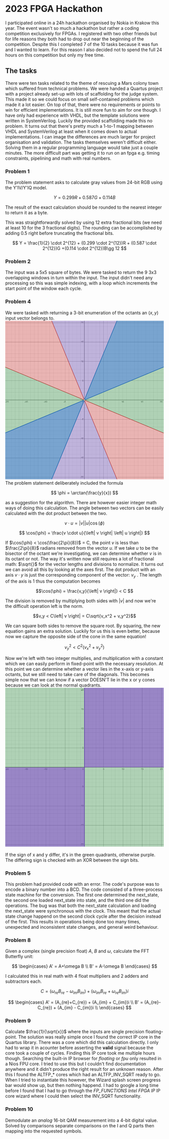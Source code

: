 # 2023 FPGA Hackathon
I participated online in a 24h hackathon organised by Nokia in Krakow this year. The event wasn't so much a hackathon but rather a coding competition exclusively for FPGAs.
I registered with two other friends but for life reasons they both had to drop out near the beginning of the competition. Despite this I completed 7 of the 10 tasks because it was fun and I wanted to learn. For this reason I also decided not to spend the full 24 hours on this competition but only my free time.

## The tasks
There were ten tasks related to the theme of rescuing a Mars colony town which suffered from technical problems. We were handed a Quartus project with a project already set-up with lots of scaffolding for the judge system. This made it so we could focus on small self-contained problems which made it a lot easier. On top of that, there were no requirements or points to win for efficient implementations. It is still more fun to aim for one though.
I have only had experience with VHDL, but the template solutions were written in SystemVerilog. Luckily the provided scaffolding made this no problem. It turns out that there's pretty much a 1-to-1 mapping between VHDL and SystemVerilog at least when it comes down to actual implementations. I can image the differences are much larger for project organisation and validation. 
The tasks themselves weren't difficult either. Solving them in a regular programming language would take just a couple minutes. The more difficult part was getting it to run on an fpga e.g. timing constraints, pipelining and math with real numbers.

### Problem 1
The problem statement asks to calculate gray values from 24-bit RGB using the Y'IV/Y'IQ model.

$$ Y = 0.299R + 0.587G + 0.114B $$

The result of the exact calculation should be rounded to the nearest integer to return it as a byte.

This was straightforwardly solved by using 12 extra fractional bits (we need at least 10 for the 3 fractional digits). The rounding can be accomplished by adding $0.5$ right before truncating the fractional bits.

$$ Y = \frac{1}{2} \cdot 2^{12} + (0.299 \cdot 2^{12})R + (0.587 \cdot 2^{12})G +(0.114 \cdot 2^{12})B\gg 12 $$

### Problem 2
The input was a 5x5 square of bytes. We were tasked to return the 9 3x3 overlapping windows in turn within the input.
The input didn't need any processing so this was simple indexing, with a loop which increments the start point of the window each cycle.

### Problem 4
We were tasked with returning a 3-bit enumeration of the octants an $(x, y)$ input vector belongs to.  
![Octants](readme/octants.png "Task octants")
The problem statement deliberately included the formula

$$ \phi = \arctan(\frac{y}{x})  $$

as a suggestion for the algorithm. There are however easier integer math ways of doing this calculation.
The angle between two vectors can be easily calculated with the dot product between the two.

$$ v \cdot u = \left| v \right| \left| u \right| \cos(\phi) $$

$$ \cos(\phi) = \frac{v \cdot u}{\left| v \right| \left| u \right|} $$

If $\cos(\phi) < \cos(\frac{2\pi}{8})$ = C, the point $v$ is less than $\frac{2\pi}{8}$ radians removed from the vector $u$. If we take $u$ to be the bisector of the octant we're investigating, we can determine whether $v$ is in its octant or not.
The way it's written now still requires a lot of fractional math: $\sqrt{}$ for the vector lengths and divisions to normalize. It turns out we can avoid all this by looking at the axes first.
The dot product with an axis $v \cdot y$ is just the corresponding component of the vector: $v_y$ . The length of the axis is $1$ thus the computation becomes

$$\cos(\phi) = \frac{v_y}{\left| v \right|} < C $$

The division is removed by multiplying both sides with $\left|v\right|$ and now we're the difficult operation left is the norm.

$$v_y < C\left| v \right| = C\sqrt{v_x^2 + v_y^2}$$

We can square both sides to remove the square root. By squaring, the new equation gains an extra solution. Luckily for us this is even better, because now we capture the opposite side of the cone in the same equation!

$$v_y^2 < C^2(v_x^2 + v_y^2)$$

Now we're left with two integer multiplies, and multiplication with a constant which we can easily perform in fixed-point with the necessary resolution.
At this point we can determine whether a vector lies in the x-axis or y-axis octants, but we still need to take care of the diagonals. This becomes simple now that we can know if a vector DOESN'T lie in the x or y cones because we can look at the normal quadrants.
![Quadrants](readme/quadrants.png "Task quadrants")

If the sign of x and y differ, it's in the green quadrants, otherwise purple. The differing sign is checked with an XOR between the sign bits. 

### Problem 5
This problem had provided code with an error. The code's purpose was to encode a binary number into a BCD.
The code consisted of a three-process state machine for the conversion. The first one determined the next_state, the second one loaded next_state into state, and the third one did the operations.
The bug was that both the next_state calculation and loading the next_state were synchronous with the clock. This meant that the actual state change happend on the second clock cycle after the decision instead of the first. This results in operations being done too many times, unexpected and inconsistent state changes, and general weird behaviour.

### Problem 8
Given a complex (single precision float) $A$, $B$ and $\omega$, calculate the FFT Butterfly unit:

$$ \begin{cases}
A' = A+\omega B \\
B' = A-\omega B
\end{cases}
$$

I calculated this in real math with 4 float multipliers and 2 adders and subtractors each.

$$
C = (\omega_{re}B_{re} - \omega_{im}B_{im}) + (\omega_{im}B_{re} + \omega_{re}B_{im})i
$$

$$
\begin{cases}
A' = (A_{re}+C_{re}) + (A_{im} + C_{im})i \\
B' = (A_{re}-C_{re}) + (A_{im} - C_{im})i \\
\end{cases}
$$

### Problem 9
Calculate $\frac{1}{\sqrt{x}}$ where the inputs are single precision floating-point. The solution was really simple once I found the correct IP core in the Quartus library. There was a core which did this calculation directly. I only had to wrap it in acounter before asserting the **valid** signal because the core took a couple of cycles.
Finding this IP core took me multiple hours though. Searching the built-in IP browser for _floating_ or  _fpu_ only resulted in a Nios FPU core. I tried to use this but I couldn't find documentation anywhere and it didn't produce the right result for an unknown reason. After this I found the ALTFP_\* cores which had an ALTFP_INV_SQRT ready to go. When I tried to instantiate this however, the Wizard splash screen progress bar would show up, but then nothing happend. I had to google a long time before I found that I had to go through the *FP_FUNCTIONS Intel FPGA IP* IP core wizard where I could then select the INV_SQRT functionality.

### Problem 10
Demodulate an _analog_ 16-bit QAM measurement into a 4-bit digital value. Solved by comparisons separate comparisons on the I and Q parts then mapping into the requested symbols.
